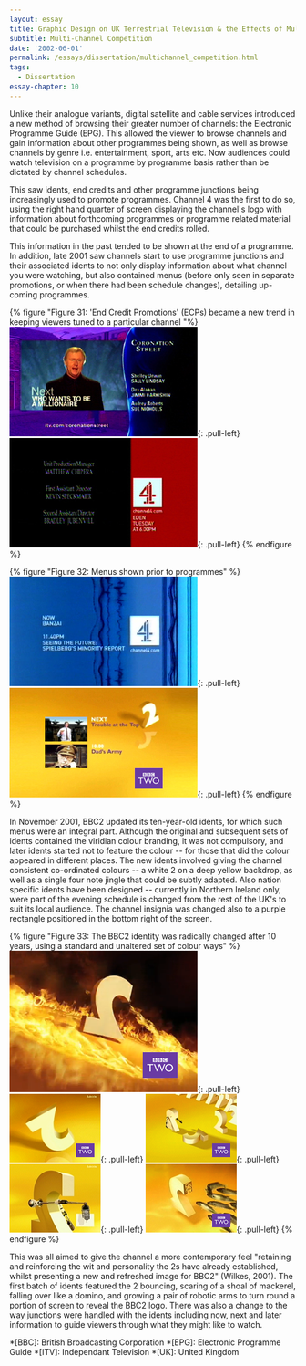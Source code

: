 ```yaml
---
layout: essay
title: Graphic Design on UK Terrestrial Television & the Effects of Multi-Channel Growth
subtitle: Multi-Channel Competition
date: '2002-06-01'
permalink: /essays/dissertation/multichannel_competition.html
tags:
  - Dissertation
essay-chapter: 10
---
```

Unlike their analogue variants, digital satellite and cable services introduced a new method of browsing their greater number of channels: the Electronic Programme Guide (EPG). This allowed the viewer to browse channels and gain information about other programmes being shown, as well as browse channels by genre i.e. entertainment, sport, arts etc. Now audiences could watch television on a programme by programme basis rather than be dictated by channel schedules.

This saw idents, end credits and other programme junctions being increasingly used to promote programmes. Channel 4 was the first to do so, using the right hand quarter of screen displaying the channel's logo with information about forthcoming programmes or programme related material that could be purchased whilst the end credits rolled.

This information in the past tended to be shown at the end of a programme. In addition, late 2001 saw channels start to use programme junctions and their associated idents to not only display information about what channel you were watching, but also contained menus (before only seen in separate promotions, or when there had been schedule changes), detailing up-coming programmes. 

{% figure "Figure 31: 'End Credit Promotions' (ECPs) became a new trend in keeping viewers tuned to a particular channel "%}
![ITV End Credit Promotion](/assets/images/essays/dissertation/figure-31a.png){: .pull-left}
![Channel 4 End Credit Promotion](/assets/images/essays/dissertation/figure-31b.png){: .pull-left}
{% endfigure %}

{% figure "Figure 32: Menus shown prior to programmes" %}
![Channel 4 Programme Menu](/assets/images/essays/dissertation/figure-32a.png){: .pull-left} 
![BBC2 Programme Menu](/assets/images/essays/dissertation/figure-32b.png){: .pull-left} 
{% endfigure %}

In November 2001, BBC2 updated its ten-year-old idents, for which such menus were an integral part. Although the original and subsequent sets of idents contained the viridian colour branding, it was not compulsory, and later idents started not to feature the colour -- for those that did the colour appeared in different places. The new idents involved giving the channel consistent co-ordinated colours -- a white 2 on a deep yellow backdrop, as well as a single four note jingle that could be subtly adapted. Also nation specific idents have been designed -- currently in Northern Ireland only, were part of the evening schedule is changed from the rest of the UK's to suit its local audience. The channel insignia was changed also to a purple rectangle positioned in the bottom right of the screen.

{% figure "Figure 33: The BBC2 identity was radically changed after 10 years, using a standard and unaltered set of colour ways" %}
![BBC Two 'Fire' ident, 2003](/assets/images/essays/dissertation/figure-33a.png){: .pull-left}
![BBC Two 'Bounce' ident, 2001](/assets/images/essays/dissertation/figure-33b.png){: .pull-left}
![BBC Two 'Domino' ident, 2001](/assets/images/essays/dissertation/figure-33c.png){: .pull-left}
![BBC Two 'Logo' ident, 2001](/assets/images/essays/dissertation/figure-33d.png){: .pull-left}
![BBC Two 'Fish' ident, 2001](/assets/images/essays/dissertation/figure-33e.png){: .pull-left}
{% endfigure %}

This was all aimed to give the channel a more contemporary feel "retaining and reinforcing the wit and personality the 2s have already established, whilst presenting a new and refreshed image for BBC2" (Wilkes, 2001). The first batch of idents featured the 2 bouncing, scaring of a shoal of mackerel, falling over like a domino, and growing a pair of robotic arms to turn round a portion of screen to reveal the BBC2 logo. There was also a change to the way junctions were handled with the idents including now, next and later information to guide viewers through what they might like to watch.

*[BBC]: British Broadcasting Corporation
*[EPG]: Electronic Programme Guide
*[ITV]: Independant Television
*[UK]: United Kingdom